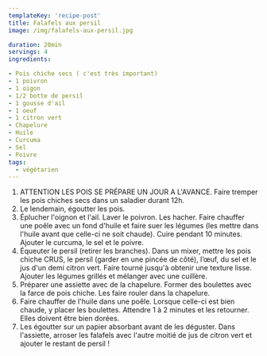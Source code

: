 ```yaml
---
templateKey: 'recipe-post'
title: Falafels aux persil
image: /img/falafels-aux-persil.jpg

duration: 20min
servings: 4
ingredients:

- Pois chiche secs ( c'est très important)
- 1 poivron
- 1 oigon
- 1/2 botte de persil
- 1 gousse d'ail
- 1 oeuf
- 1 citron vert
- Chapelure
- Huile 
- Curcuma
- Sel
- Poivre
tags:
  - végétarien
---
```

1. ATTENTION LES POIS SE PRÉPARE UN JOUR A L'AVANCE. Faire tremper les pois chiches secs dans un saladier durant 12h. 
2. Le lendemain, égoutter les pois. 
3. Éplucher l'oignon et l'ail. Laver le poivron. Les hacher. Faire chauffer une poêle avec un fond d'huile et faire suer les légumes (les mettre dans l'huile avant que celle-ci ne soit chaude). Cuire pendant 10 minutes. Ajouter le curcuma, le sel et le poivre.
4. Équeuter le persil (retirer les branches). Dans un mixer, mettre les pois chiche CRUS, le persil (garder en une pincée de côté), l’œuf, du sel et le jus d'un demi citron vert. Faire tourné jusqu'à obtenir une texture lisse. Ajouter les légumes grillés et mélanger avec une cuillère.
5. Préparer une assiette avec de la chapelure. Former des boulettes avec la farce de pois chiche. Les faire rouler dans la chapelure.
6. Faire chauffer de l'huile dans une poêle. Lorsque celle-ci est bien chaude, y placer les boulettes. Attendre 1 à 2 minutes et les retourner. Elles doivent être bien dorées.
7. Les égoutter sur un papier absorbant avant de les déguster. Dans l'assiette, arroser les falafels avec l'autre moitié de jus de citron vert et ajouter le restant de persil ! 
